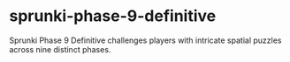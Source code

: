 # sprunki-phase-9-definitive
Sprunki Phase 9 Definitive challenges players with intricate spatial puzzles across nine distinct phases.
